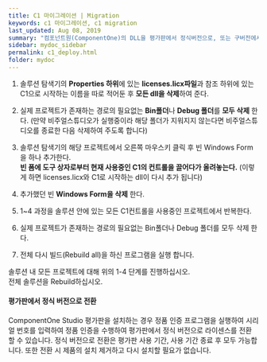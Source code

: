 ```yaml
---
title: C1 마이그레이션 | Migration
keywords: c1 마이그레이션, c1 migration
last_updated: Aug 08, 2019
summary: "컴포넌트원(ComponentOne)의 DLL을 평가판에서 정식버전으로, 또는 구버전에서 최신버전으로 마이그리이션 하는 방법을 설명합니다."
sidebar: mydoc_sidebar
permalink: c1_deploy.html
folder: mydoc
---
```


1. 솔루션 탐색기의 **Properties 하위**에 있는 **licenses.licx파일**과 참조 하위에 있는 C1으로 시작하는 이름을 따로 적어둔 후 **모든 dll을 삭제**하여 준다.

2. 실제 프로젝트가 존재하는 경로의 필요없는 **Bin폴더**나 **Debug 폴더**를 **모두 삭제** 한다.
   (만약 비주얼스튜디오가 실행중이라 해당 폴더가 지워지지 않는다면 비주얼스튜디오를 종료한 다음 삭제하여 주도록 합니다)

3. 솔루션 탐색기의 해당 프로젝트에서 오른쪽 마우스키 클릭 후 빈 Windows Form을 하나 추가한다.  
   **빈 폼에 도구 상자로부터 현재 사용중인 C1의 컨트롤을 끌어다가 올려놓는다.**
   (이렇게 하면 licenses.licx와 C1로 시작하는 dll이 다시 추가 됩니다)

4. 추가했던 빈 **Windows Form을 삭제** 한다.

5. 1~4 과정을 솔루션 안에 있는 모든 C1컨트롤을 사용중인 프로젝트에서 반복한다.

6. 실제 프로젝트가 존재하는 경로의 필요없는 Bin폴더나 Debug 폴더를 모두 삭제 한다.

7. 전체 다시 빌드(Rebuild all)을 하신 프로그램을 실행 합니다.

솔루션 내 모든 프로젝트에 대해 위의 1-4 단계를 진행하십시오.  
전체 솔루션을 Rebuild하십시오.

#### 평가판에서 정식 버전으로 전환

ComponentOne Studio 평가판을 설치하는 경우 정품 인증 프로그램을 실행하여 시리얼 번호를 입력하여 정품 인증을 수행하여 평가판에서 정식 버전으로 라이센스를 전환 할 수 있습니다. 정식 버전으로 전환은 평가판 사용 기간, 사용 기간 종료 후 모두 가능합니다. 또한 전환 시 제품의 설치 제거하고 다시 설치할 필요가 없습니다.
